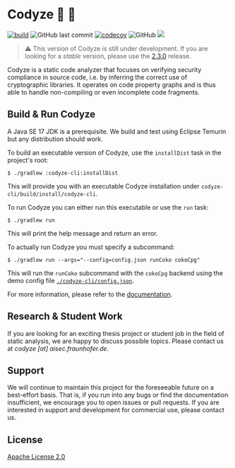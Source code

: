 # Codyze :mag_right: :rocket: 

[![build](https://github.com/Fraunhofer-AISEC/codyze/actions/workflows/build.yml/badge.svg)](https://github.com/Fraunhofer-AISEC/codyze/actions/workflows/build.yml)
![GitHub last commit](https://img.shields.io/github/last-commit/Fraunhofer-AISEC/codyze)
[![codecov](https://codecov.io/gh/Fraunhofer-AISEC/codyze/branch/main/graph/badge.svg)](https://codecov.io/gh/Fraunhofer-AISEC/codyze)
![GitHub](https://img.shields.io/github/license/Fraunhofer-AISEC/codyze)
[![](https://jitpack.io/v/Fraunhofer-AISEC/codyze.svg)](https://jitpack.io/#Fraunhofer-AISEC/codyze)

> :warning: This version of Codyze is still under development.
> If you are looking for a _stable_ version, please use the [2.3.0](https://github.com/Fraunhofer-AISEC/codyze/releases/tag/v2.3.0) release.


Codyze is a static code analyzer that focuses on verifying security compliance in source code, i.e. by inferring the correct use of cryptographic libraries. It operates on code property graphs and is thus able to handle non-compiling or even incomplete code fragments.

## Build & Run Codyze
A Java SE 17 JDK is a prerequisite. We build and test using Eclipse Temurin but any distribution should work.

To build an executable version of Codyze, use the `installDist` task in the project's root:

```shell
$ ./gradlew :codyze-cli:installDist
```
This will provide you with an executable Codyze installation under `codyze-cli/build/install/codyze-cli`.

To run Codyze you can either run this executable or use the `run` task:
```shell
$ ./gradlew run
```
This will print the help message and return an error.

To actually run Codyze you must specify a subcommand:
```shell
$ ./gradlew run --args="--config=config.json runCoko cokoCpg"
```
This will run the `runCoko` subcommand with the `cokoCpg` backend using the demo config file [`./codyze-cli/config.json`](./codyze-cli/codyze.json).

For more information, please refer to the [documentation](https://www.codyze.io).

## Research & Student Work

If you are looking for an exciting thesis project or student job in the field of static analysis, we are happy to discuss possible topics. Please contact us at _codyze [at] aisec.fraunhofer.de_.

## Support

We will continue to maintain this project for the foreseeable future on a best-effort basis. That is, if you run into any bugs or find the documentation insufficient, we encourage you to open issues or pull requests. If you are interested in support and development for commercial use, please contact us.

## License

[Apache License 2.0](./LICENSE)
